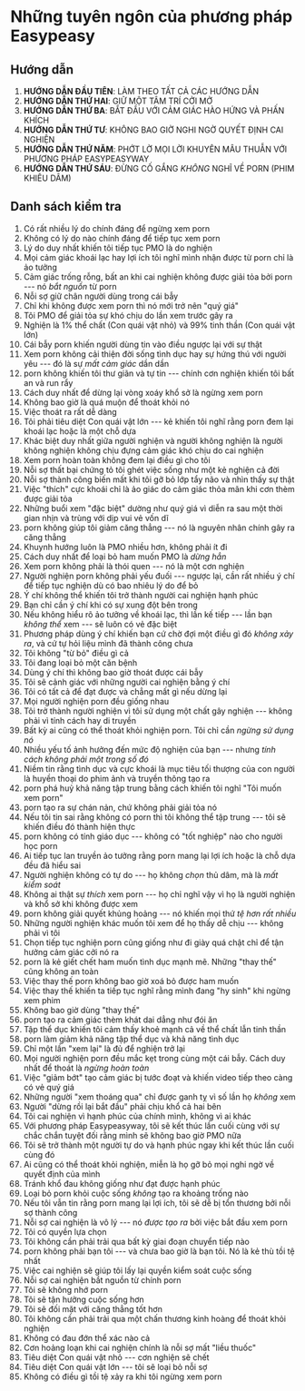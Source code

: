 # Những tuyên ngôn của phương pháp Easypeasy

## **Hướng dẫn**

1.  **HƯỚNG DẪN ĐẦU TIÊN**: LÀM THEO TẤT CẢ CÁC HƯỚNG DẪN
2.  **HƯỚNG DẪN THỨ HAI**: GIỮ MỘT TÂM TRÍ CỞI MỞ
3.  **HƯỚNG DẪN THỨ BA**: BẮT ĐẦU VỚI CẢM GIÁC HÀO HỨNG VÀ PHẤN KHÍCH
4.  **HƯỚNG DẪN THỨ TƯ**: KHÔNG BAO GIỜ NGHI NGỜ QUYẾT ĐỊNH CAI NGHIỆN
5.  **HƯỚNG DẪN THỨ NĂM**: PHỚT LỜ MỌI LỜI KHUYÊN MÂU THUẪN VỚI PHƯƠNG PHÁP EASYPEASYWAY
6.  **HƯỚNG DẪN THỨ SÁU**: ĐỪNG CỐ GẮNG *KHÔNG* NGHĨ VỀ PORN (PHIM KHIÊU DÂM)

## **Danh sách kiểm tra**

1.  Có rất nhiều lý do chính đáng để ngừng xem porn
2.  Không có lý do nào chính đáng để tiếp tục xem porn
3.  Lý do duy nhất khiến tôi tiếp tục PMO là do nghiện
4.  Mọi cảm giác khoái lạc hay lợi ích tôi nghĩ mình nhận được từ porn chỉ là ảo tưởng
5.  Cảm giác trống rỗng, bất an khi cai nghiện không được giải tỏa bởi porn --- nó *bắt nguồn* từ porn
6.  Nỗi sợ giữ chân người dùng trong cái bẫy
7.  Chỉ khi không được xem porn thì nó mới trở nên "quý giá"
8.  Tôi PMO để giải tỏa sự khó chịu do lần xem trước gây ra
9.  Nghiện là 1% thể chất (Con quái vật nhỏ) và 99% tinh thần (Con quái vật lớn)
10. Cái bẫy porn khiến người dùng tin vào điều ngược lại với sự thật
11. Xem porn không cải thiện đời sống tình dục hay sự hứng thú với người yêu --- đó là sự *mất cảm giác* dần dần
12. porn không khiến tôi thư giãn và tự tin --- chính cơn nghiện khiến tôi bất an và run rẩy
13. Cách duy nhất để dừng lại vòng xoáy khổ sở là ngừng xem porn
14. Không bao giờ là quá muộn để thoát khỏi nó
15. Việc thoát ra rất dễ dàng
16. Tôi phải tiêu diệt Con quái vật lớn --- kẻ khiến tôi nghĩ rằng porn đem lại khoái lạc hoặc là một chỗ dựa
17. Khác biệt duy nhất giữa người nghiện và người không nghiện là người không nghiện không chịu đựng cảm giác khó chịu do cai nghiện
18. Xem porn hoàn toàn không đem lại điều gì cho tôi
19. Nỗi sợ thất bại chứng tỏ tôi ghét việc sống như một kẻ nghiện cả đời
20. Nỗi sợ thành công biến mất khi tôi gỡ bỏ lớp tẩy não và nhìn thấy sự thật
21. Việc "thích" cực khoái chỉ là ảo giác do cảm giác thỏa mãn khi cơn thèm được giải tỏa
22. Những buổi xem "đặc biệt" dường như quý giá vì diễn ra sau một thời gian nhịn và trùng với dịp vui vẻ vốn dĩ
23. porn không giúp tôi giảm căng thẳng --- nó là nguyên nhân chính gây ra căng thẳng
24. Khuynh hướng luôn là PMO nhiều hơn, không phải ít đi
25. Cách duy nhất để loại bỏ ham muốn PMO là *dừng hẳn*
26. Xem porn không phải là thói quen --- nó là một cơn nghiện
27. Người nghiện porn không phải yếu đuối --- ngược lại, cần rất nhiều ý chí để tiếp tục nghiện dù có bao nhiêu lý do để bỏ
28. Ý chí không thể khiến tôi trở thành người cai nghiện hạnh phúc
29. Bạn chỉ cần ý chí khi có sự xung đột bên trong
30. Nếu không hiểu rõ ảo tưởng về khoái lạc, thì lần kế tiếp --- lần bạn *không thể* xem --- sẽ luôn có vẻ đặc biệt
31. Phương pháp dùng ý chí khiến bạn cứ chờ đợi một điều gì đó *không xảy ra*, và cứ tự hỏi liệu mình đã thành công chưa
32. Tôi không "từ bỏ" điều gì cả
33. Tôi đang loại bỏ một căn bệnh
34. Dùng ý chí thì không bao giờ thoát được cái bẫy
35. Tôi sẽ cảnh giác với những người cai nghiện bằng ý chí
36. Tôi có tất cả để đạt được và chẳng mất gì nếu dừng lại
37. Mọi người nghiện porn đều giống nhau
38. Tôi trở thành người nghiện vì tôi sử dụng một chất gây nghiện --- không phải vì tính cách hay di truyền
39. Bất kỳ ai cũng có thể thoát khỏi nghiện porn. Tôi chỉ cần *ngừng sử dụng nó*
40. Nhiều yếu tố ảnh hưởng đến mức độ nghiện của bạn --- nhưng *tính cách không phải một trong số đó*
41. Niềm tin rằng tình dục và cực khoái là mục tiêu tối thượng của con người là huyền thoại do phim ảnh và truyền thông tạo ra
42. porn phá huỷ khả năng tập trung bằng cách khiến tôi nghĩ "Tôi muốn xem porn"
43. porn tạo ra sự chán nản, chứ không phải giải tỏa nó
44. Nếu tôi tin sai rằng không có porn thì tôi không thể tập trung --- tôi sẽ khiến điều đó thành hiện thực
45. porn không có tính giáo dục --- không có "tốt nghiệp" nào cho người học porn
46. Ai tiếp tục lan truyền ảo tưởng rằng porn mang lại lợi ích hoặc là chỗ dựa đều đã hiểu sai
47. Người nghiện không có tự do --- họ không *chọn* thủ dâm, mà là *mất kiểm soát*
48. Không ai thật sự *thích* xem porn --- họ chỉ nghĩ vậy vì họ là người nghiện và khổ sở khi không được xem
49. porn không giải quyết khủng hoảng --- nó khiến mọi thứ *tệ hơn rất nhiều*
50. Những người nghiện khác muốn tôi xem để họ thấy dễ chịu --- không phải vì tôi
51. Chọn tiếp tục nghiện porn cũng giống như đi giày quá chật chỉ để tận hưởng cảm giác cởi nó ra
52. porn là kẻ giết chết ham muốn tình dục mạnh mẽ. Những "thay thế" cũng không an toàn
53. Việc thay thế porn không bao giờ xoá bỏ được ham muốn
54. Việc thay thế khiến ta tiếp tục nghĩ rằng mình đang "hy sinh" khi ngừng xem phim
55. Không bao giờ dùng "thay thế"
56. porn tạo ra cảm giác thèm khát dai dẳng như đói ăn
57. Tập thể dục khiến tôi cảm thấy khoẻ mạnh cả về thể chất lẫn tinh thần
58. porn làm giảm khả năng tập thể dục và khả năng tình dục
59. Chỉ một lần "xem lại" là đủ để nghiện trở lại
60. Mọi người nghiện porn đều mắc kẹt trong cùng một cái bẫy. Cách duy nhất để thoát là *ngừng hoàn toàn*
61. Việc "giảm bớt" tạo cảm giác bị tước đoạt và khiến video tiếp theo càng có vẻ quý giá
62. Những người "xem thoáng qua" chỉ được ganh tỵ vì số lần họ *không* xem
63. Người "dừng rồi lại bắt đầu" phải chịu khổ cả hai bên
64. Tôi cai nghiện vì hạnh phúc của chính mình, không vì ai khác
65. Với phương pháp Easypeasyway, tôi sẽ kết thúc lần cuối cùng với sự chắc chắn tuyệt đối rằng mình sẽ không bao giờ PMO nữa
66. Tôi sẽ trở thành một người tự do và hạnh phúc ngay khi kết thúc lần cuối cùng đó
67. Ai cũng có thể thoát khỏi nghiện, miễn là họ gỡ bỏ mọi nghi ngờ về quyết định của mình
68. Tránh khổ đau không giống như đạt được hạnh phúc
69. Loại bỏ porn khỏi cuộc sống *không* tạo ra khoảng trống nào
70. Nếu tôi vẫn tin rằng porn mang lại lợi ích, tôi sẽ dễ bị tổn thương bởi nỗi sợ thành công
71. Nỗi sợ cai nghiện là vô lý --- nó *được tạo ra* bởi việc bắt đầu xem porn
72. Tôi có quyền lựa chọn
73. Tôi không cần phải trải qua bất kỳ giai đoạn chuyển tiếp nào
74. porn không phải bạn tôi --- và chưa bao giờ là bạn tôi. Nó là kẻ thù tồi tệ nhất
75. Việc cai nghiện sẽ giúp tôi lấy lại quyền kiểm soát cuộc sống
76. Nỗi sợ cai nghiện bắt nguồn từ chính porn
77. Tôi sẽ không nhớ porn
78. Tôi sẽ tận hưởng cuộc sống hơn
79. Tôi sẽ đối mặt với căng thẳng tốt hơn
80. Tôi không cần phải trải qua một chấn thương kinh hoàng để thoát khỏi nghiện
81. Không có đau đớn thể xác nào cả
82. Cơn hoảng loạn khi cai nghiện chính là nỗi sợ mất "liều thuốc"
83. Tiêu diệt Con quái vật nhỏ --- cơn nghiện sẽ chết
84. Tiêu diệt Con quái vật lớn --- tôi sẽ loại bỏ nỗi sợ
85. Không có điều gì tồi tệ xảy ra khi tôi ngừng xem porn